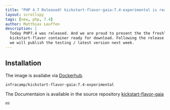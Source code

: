 ```yaml
---
title: "PHP 4.7 Released! kickstart-flavor-gaia:7.4-experimental is ready for testing"
layout: scrollspy
tags: [new, php, 7.4] 
author: Matthias Leuffen
description: |
  Today PHP7.4 was released. And we are proud to present the the freshly build 
  kickstart-flavor container ready for download. Following the release guidelines
  we will publish the testing / latest version next week.
---
```


## Installation

The image is availabe via [Dockerhub](https://hub.docker.com/r/infracamp/kickstart-flavor-gaia).

```
infracamp/kickstart-flavor-gaia:7.4-experimental
```

The Documentaion is available in the source repository [kickstart-flavor-gaia](https://github.com/infracamp/kickstart-flavor-gaia)

<small>ml</small>